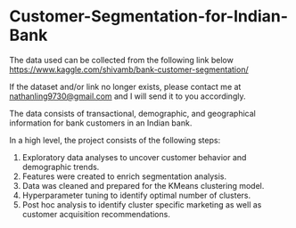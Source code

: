 # Customer-Segmentation-for-Indian-Bank

The data used can be collected from the following link below <br>
https://www.kaggle.com/shivamb/bank-customer-segmentation/

If the dataset and/or link no longer exists, please contact me at nathanling9730@gmail.com and I will send it to you accordingly.

The data consists of transactional, demographic, and geographical information for bank customers in an Indian bank.

In a high level, the project consists of the following steps:

1. Exploratory data analyses to uncover customer behavior and demographic trends. <br>
2. Features were created to enrich segmentation analysis. <br>
3. Data was cleaned and prepared for the KMeans clustering model. <br>
4. Hyperparameter tuning to identify optimal number of clusters. <br>
5. Post hoc analysis to identify cluster specific marketing as well as customer acquisition recommendations.
